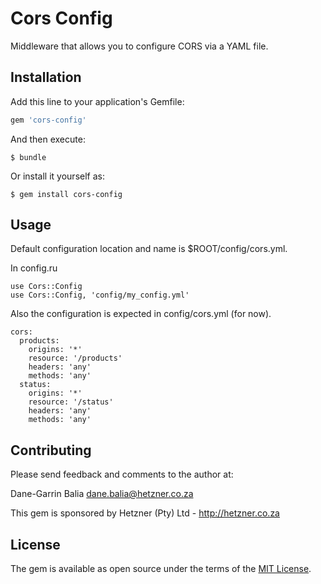 # Cors Config

Middleware that allows you to configure CORS via a YAML file.

## Installation

Add this line to your application's Gemfile:

```ruby
gem 'cors-config'
```

And then execute:

    $ bundle

Or install it yourself as:

    $ gem install cors-config

## Usage

Default configuration location and name is $ROOT/config/cors.yml.

In config.ru

```
use Cors::Config
use Cors::Config, 'config/my_config.yml'
```

Also the configuration is expected in config/cors.yml (for now).

```
cors:
  products:
    origins: '*'
    resource: '/products'
    headers: 'any'
    methods: 'any'
  status:
    origins: '*'
    resource: '/status'
    headers: 'any'
    methods: 'any'
```

## Contributing

Please send feedback and comments to the author at:

Dane-Garrin Balia <dane.balia@hetzner.co.za>

This gem is sponsored by Hetzner (Pty) Ltd - http://hetzner.co.za

## License

The gem is available as open source under the terms of the [MIT License](http://opensource.org/licenses/MIT).
